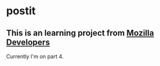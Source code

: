 # postit

## This is an learning project from [Mozilla Developers](https://developer.mozilla.org/en-US/)

Currently I'm on part 4.
